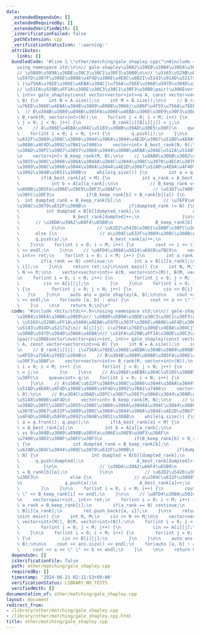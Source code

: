 ```yaml
---
data:
  _extendedDependsOn: []
  _extendedRequiredBy: []
  _extendedVerifiedWith: []
  _isVerificationFailed: false
  _pathExtension: cpp
  _verificationStatusIcon: ':warning:'
  attributes:
    links: []
  bundledCode: "#line 1 \"other/matching/gale_shapley.cpp\"\n#include <bits/stdc++.h>\n\
    using namespace std;\n\n// gale-shapley\u30A2\u30EB\u30B4\u30EA\u30BA\u30E0\n\
    // \u5B89\u5B9A\u30DE\u30C3\u30C1\u30F3\u30B0\n\n// \u5165\u529B\uFF1A\u5404\u4EBA\
    \u597D\u307F\u306E\u9806\u4F4D\u306E\u4E8C\u6B21\u5143\u914D\u5217x2\n// A[i][j]:\
    \ i\u756A\u76EE\u306E\u4EBA\u304Cj\u756A\u76EE\u306B\u597D\u304D\u306A\u4EBA\n\
    // \u51FA\u529B\uFF1A\u30DE\u30C3\u30C1\u30F3\u30B0(pair)\u306Evector\nvector<pair<int,\
    \ int>> gale_shapley(const vector<vector<int>>& A, const vector<vector<int>>&\
    \ B) {\n    int N = A.size();\n    int M = B.size();\n\n    // B_rank[i][j]: i\u756A\
    \u76EE\u306E\u4EBA\u304B\u3089\u898B\u3066j\u306F\u4F55\u756A\u76EE\u304B\n  \
    \  // B\u304B\u3089\u898B\u305FA\u306E\u4EBA\u306E\u30E9\u30F3\u30AF\n    vector<vector<int>>\
    \ B_rank(M, vector<int>(N));\n    for(int i = 0; i < M; i++) {\n        for(int\
    \ j = 0; j < N; j++) {\n            B_rank[i][B[i][j]] = j;\n        }\n    }\n\
    \n    // A\u306E\u4EBA\u304C\u5165\u308B\u30AD\u30E5\u30FC\n    queue<int> q;\n\
    \    for(int i = 0; i < N; i++) {\n        q.push(i);\n    }\n\n    // A\u304C\
    \u632F\u3089\u308C\u3066\u3044\u306A\u3044\u4E2D\u3067\u518D\u4E0A\u4F4D\u306E\
    \u9806\u4F4D\u3092\u7BA1\u7406\n    vector<int> A_best_rank(N, 0);\n\n    // B\u304C\
    \u30AD\u30FC\u30D7\u3057\u3066\u3044\u308B\u4EBA\u306E\u512A\u5148\u9806\u4F4D\
    \n    vector<int> B_keep_rank(M, N);\n\n    // \u8AB0\u306B\u3082\u30AD\u30FC\u30D7\
    \u3055\u308C\u3066\u306A\u3044A\u304C\u3044\u308C\u3070\u4ECA\u307E\u3067\u632F\
    \u3089\u308C\u3066\u3044\u306A\u3044\u4E2D\u3067\u518D\u4E0A\u4F4D\u306B\u58F0\
    \u3092\u304B\u3051\u308B\n    while(q.size()) {\n        int a = q.front(); q.pop();\n\
    \        if(A_best_rank[a] < M) {\n            int a_rank = A_best_rank[a];\n\
    \            int b = A[a][a_rank];\n\n            // B_keep_rank vs b\u304B\u3089\
    \u898B\u305Fa\u306E\u30E9\u30F3\u30AF\n            // \u53D7\u7406\u30D1\u30BF\
    \u30FC\u30F3\n            if(B_keep_rank[b] > B_rank[b][a]) {\n              \
    \  int dumpted_rank = B_keep_rank[b];\n                // \u76F8\u624B\u304C\u3044\
    \u308C\u3070\u632F\u308B\n                if(dumpted_rank != N) {\n          \
    \          int dumpted = B[b][dumpted_rank];\n                    q.push(dumpted);\n\
    \                    A_best_rank[dumpted]++;\n                }\n\n          \
    \      // \u30DA\u30A2\u66F4\u65B0\n                B_keep_rank[b] = B_rank[b][a];\n\
    \            }\n\n            // \u62D2\u5426\u30D1\u30BF\u30FC\u30F3\n      \
    \      else {\n                // a\u304C\u632F\u3089\u308C\u308B\n          \
    \      q.push(a);\n                A_best_rank[a]++;\n            }\n        }\n\
    \    }\n\n    for(int i = 0; i < M; i++) {\n        cout << i << \" \" << B_keep_rank[i]\
    \ << endl;\n    }\n\n    // \u8FD4\u308A\u5024\u69CB\u7BC9\n    vector<pair<int,\
    \ int>> ret;\n    for(int i = 0; i < M; i++) {\n        int a_rank = B_keep_rank[i];\n\
    \        if(a_rank == N) continue;\n        int a = B[i][a_rank];\n        ret.push_back({a,\
    \ i});\n    }\n\n    return ret;\n}\n\nint main() {\n    int N, M;\n    cin >>\
    \ N >> M;\n\n    vector<vector<int>> A(N, vector<int>(M)), B(M, vector<int>(N));\n\
    \n    for(int i = 0; i < N; i++) {\n        for(int j = 0; j < M; j++) {\n   \
    \         cin >> A[i][j];\n        }\n    }\n\n    for(int i = 0; i < M; i++)\
    \ {\n        for(int j = 0; j < N; j++) {\n            cin >> B[i][j];\n     \
    \   }\n    }\n\n    auto ans = gale_shapley(A, B);\n\n\n    cout << ans.size()\
    \ << endl;\n    for(auto [a, b] : ans) {\n        cout << a << \" \" << b << endl;\n\
    \    }\n    \n\n    return 0;\n}\n"
  code: "#include <bits/stdc++.h>\nusing namespace std;\n\n// gale-shapley\u30A2\u30EB\
    \u30B4\u30EA\u30BA\u30E0\n// \u5B89\u5B9A\u30DE\u30C3\u30C1\u30F3\u30B0\n\n//\
    \ \u5165\u529B\uFF1A\u5404\u4EBA\u597D\u307F\u306E\u9806\u4F4D\u306E\u4E8C\u6B21\
    \u5143\u914D\u5217x2\n// A[i][j]: i\u756A\u76EE\u306E\u4EBA\u304Cj\u756A\u76EE\
    \u306B\u597D\u304D\u306A\u4EBA\n// \u51FA\u529B\uFF1A\u30DE\u30C3\u30C1\u30F3\u30B0\
    (pair)\u306Evector\nvector<pair<int, int>> gale_shapley(const vector<vector<int>>&\
    \ A, const vector<vector<int>>& B) {\n    int N = A.size();\n    int M = B.size();\n\
    \n    // B_rank[i][j]: i\u756A\u76EE\u306E\u4EBA\u304B\u3089\u898B\u3066j\u306F\
    \u4F55\u756A\u76EE\u304B\n    // B\u304B\u3089\u898B\u305FA\u306E\u4EBA\u306E\u30E9\
    \u30F3\u30AF\n    vector<vector<int>> B_rank(M, vector<int>(N));\n    for(int\
    \ i = 0; i < M; i++) {\n        for(int j = 0; j < N; j++) {\n            B_rank[i][B[i][j]]\
    \ = j;\n        }\n    }\n\n    // A\u306E\u4EBA\u304C\u5165\u308B\u30AD\u30E5\
    \u30FC\n    queue<int> q;\n    for(int i = 0; i < N; i++) {\n        q.push(i);\n\
    \    }\n\n    // A\u304C\u632F\u3089\u308C\u3066\u3044\u306A\u3044\u4E2D\u3067\
    \u518D\u4E0A\u4F4D\u306E\u9806\u4F4D\u3092\u7BA1\u7406\n    vector<int> A_best_rank(N,\
    \ 0);\n\n    // B\u304C\u30AD\u30FC\u30D7\u3057\u3066\u3044\u308B\u4EBA\u306E\u512A\
    \u5148\u9806\u4F4D\n    vector<int> B_keep_rank(M, N);\n\n    // \u8AB0\u306B\u3082\
    \u30AD\u30FC\u30D7\u3055\u308C\u3066\u306A\u3044A\u304C\u3044\u308C\u3070\u4ECA\
    \u307E\u3067\u632F\u3089\u308C\u3066\u3044\u306A\u3044\u4E2D\u3067\u518D\u4E0A\
    \u4F4D\u306B\u58F0\u3092\u304B\u3051\u308B\n    while(q.size()) {\n        int\
    \ a = q.front(); q.pop();\n        if(A_best_rank[a] < M) {\n            int a_rank\
    \ = A_best_rank[a];\n            int b = A[a][a_rank];\n\n            // B_keep_rank\
    \ vs b\u304B\u3089\u898B\u305Fa\u306E\u30E9\u30F3\u30AF\n            // \u53D7\
    \u7406\u30D1\u30BF\u30FC\u30F3\n            if(B_keep_rank[b] > B_rank[b][a])\
    \ {\n                int dumpted_rank = B_keep_rank[b];\n                // \u76F8\
    \u624B\u304C\u3044\u308C\u3070\u632F\u308B\n                if(dumpted_rank !=\
    \ N) {\n                    int dumpted = B[b][dumpted_rank];\n              \
    \      q.push(dumpted);\n                    A_best_rank[dumpted]++;\n       \
    \         }\n\n                // \u30DA\u30A2\u66F4\u65B0\n                B_keep_rank[b]\
    \ = B_rank[b][a];\n            }\n\n            // \u62D2\u5426\u30D1\u30BF\u30FC\
    \u30F3\n            else {\n                // a\u304C\u632F\u3089\u308C\u308B\
    \n                q.push(a);\n                A_best_rank[a]++;\n            }\n\
    \        }\n    }\n\n    for(int i = 0; i < M; i++) {\n        cout << i << \"\
    \ \" << B_keep_rank[i] << endl;\n    }\n\n    // \u8FD4\u308A\u5024\u69CB\u7BC9\
    \n    vector<pair<int, int>> ret;\n    for(int i = 0; i < M; i++) {\n        int\
    \ a_rank = B_keep_rank[i];\n        if(a_rank == N) continue;\n        int a =\
    \ B[i][a_rank];\n        ret.push_back({a, i});\n    }\n\n    return ret;\n}\n\
    \nint main() {\n    int N, M;\n    cin >> N >> M;\n\n    vector<vector<int>> A(N,\
    \ vector<int>(M)), B(M, vector<int>(N));\n\n    for(int i = 0; i < N; i++) {\n\
    \        for(int j = 0; j < M; j++) {\n            cin >> A[i][j];\n        }\n\
    \    }\n\n    for(int i = 0; i < M; i++) {\n        for(int j = 0; j < N; j++)\
    \ {\n            cin >> B[i][j];\n        }\n    }\n\n    auto ans = gale_shapley(A,\
    \ B);\n\n\n    cout << ans.size() << endl;\n    for(auto [a, b] : ans) {\n   \
    \     cout << a << \" \" << b << endl;\n    }\n    \n\n    return 0;\n}"
  dependsOn: []
  isVerificationFile: false
  path: other/matching/gale_shapley.cpp
  requiredBy: []
  timestamp: '2024-06-21 02:11:53+09:00'
  verificationStatus: LIBRARY_NO_TESTS
  verifiedWith: []
documentation_of: other/matching/gale_shapley.cpp
layout: document
redirect_from:
- /library/other/matching/gale_shapley.cpp
- /library/other/matching/gale_shapley.cpp.html
title: other/matching/gale_shapley.cpp
---
```


